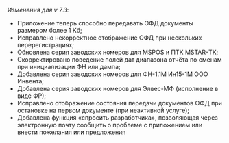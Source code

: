 ﻿_Изменения для v 7.3_:
- Приложение теперь способно передавать ОФД документы размером более 1 Кб;
- Исправлено некорректное отображение ОФД при нескольких перерегистрациях;
- Обновлена серия заводских номеров для MSPOS и ПТК MSTAR-ТК;
- Скорректировано поведение полей дат диапазона отчёта по сменам при инициализации ФН или дампа;
- Добавлена серия заводских номеров для ФН-1.1М Ин15-1М ООО Инвента;
- Добавлена серия заводских номеров для Элвес-МФ (исполнение в виде ФР);
- Исправлено отображение состояния передачи документов ОФД при остановке на первом документе (при неактивной услуге);
- Добавлена функция «спросить разработчика», позволяющая через электронную почту сообщить о проблеме с приложением или внести пожелания или предложения

